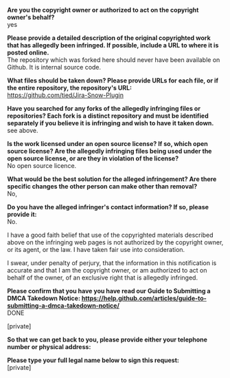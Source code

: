 **Are you the copyright owner or authorized to act on the copyright owner's behalf?**  
yes

**Please provide a detailed description of the original copyrighted work that has allegedly been infringed. If possible, include a URL to where it is posted online.**  
The repository which was forked here should never have been available on Github. It is internal source code.

**What files should be taken down? Please provide URLs for each file, or if the entire repository, the repository's URL:**  
https://github.com/tied/Jira-Snow-Plugin

**Have you searched for any forks of the allegedly infringing files or repositories? Each fork is a distinct repository and must be identified separately if you believe it is infringing and wish to have it taken down.**  
see above.

**Is the work licensed under an open source license? If so, which open source license? Are the allegedly infringing files being used under the open source license, or are they in violation of the license?**  
No open source licence.

**What would be the best solution for the alleged infringement? Are there specific changes the other person can make other than removal?**  
No,

**Do you have the alleged infringer's contact information? If so, please provide it:**  
No.

I have a good faith belief that use of the copyrighted materials described above on the infringing web pages is not authorized by the copyright owner, or its agent, or the law. I have taken fair use into consideration.  

I swear, under penalty of perjury, that the information in this notification is accurate and that I am the copyright owner, or am authorized to act on behalf of the owner, of an exclusive right that is allegedly infringed.

**Please confirm that you have you have read our Guide to Submitting a DMCA Takedown Notice: https://help.github.com/articles/guide-to-submitting-a-dmca-takedown-notice/**  
DONE

[private]  

**So that we can get back to you, please provide either your telephone number or physical address:**  

**Please type your full legal name below to sign this request:**  
[private]
